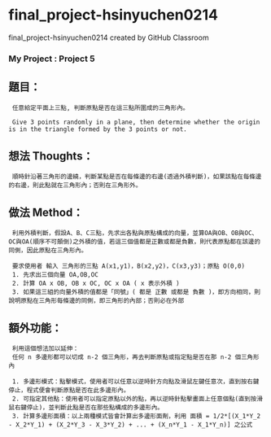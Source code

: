 # final_project-hsinyuchen0214
final_project-hsinyuchen0214 created by GitHub Classroom

### My Project : Project 5

## 題目：

     任意給定平面上三點, 判斷原點是否在這三點所圍成的三角形內。

     Give 3 points randomly in a plane, then determine whether the origin is in the triangle formed by the 3 points or not.


## 想法 Thoughts：

     順時針沿著三角形的邊繞，判斷某點是否在每條邊的右邊(透過外積判斷)，如果該點在每條邊的右邊，則此點就在三角形內；否則在三角形外。

## 做法 Method：

     利用外積判斷，假設A、B、C三點，先求出各點與原點構成的向量，並算OA與OB、OB與OC、OC與OA(順序不可顛倒)之外積的值，若這三個值都是正數或都是負數，則代表原點都在該邊的同側，因此原點在三角形內。
     
     要求使用者 輸入 三角形的三點 A(x1,y1)，B(x2,y2)，C(x3,y3)；原點 O(0,0)
     1. 先求出三個向量 OA,OB,OC
     2. 計算 OA x OB, OB x OC, OC x OA ( x 表示外積 )
     3. 如果這三組的向量外積的值都是「同號」( 都是 正數 或都是 負數 )，即方向相同，則說明原點在三角形每條邊的同側，即三角形的內部；否則必在外部
     
## 額外功能：
     
     利用這個想法加以延伸：
     任何 n 多邊形都可以切成 n-2 個三角形，再去判斷原點或指定點是否在那 n-2 個三角形內
     
     1. 多邊形模式：點擊模式，使用者可以任意以逆時針方向點及滑鼠左鍵任意次，直到按右鍵停止，程式便會判斷原點是否在此多邊形內。
     2. 可指定其他點：使用者可以指定原點以外的點，再以逆時針點擊畫面上任意個點(直到按滑鼠右鍵停止)，並判斷此點是否在那些點構成的多邊形內。
     3. 計算多邊形面積：以上兩種模式皆會計算出多邊形面劑，利用 面積 = 1/2*[(X_1*Y_2 - X_2*Y_1) + (X_2*Y_3 - X_3*Y_2) + ... + (X_n*Y_1 - X_1*Y_n)] 之公式
